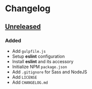 # Changelog

## [Unreleased]

### Added

-   Add `gulpfile.js`
-   Setup **eslint** configuration
-   Install **eslint** and its accessory
-   Initialize NPM `package.json`
-   Add `.gitignore` for Sass and NodeJS
-   Add `LICENSE`
-   Add `CHANGELOG.md`

[Unreleased]: https://github.com/snakeneedy/template-website/compare/master...develop
